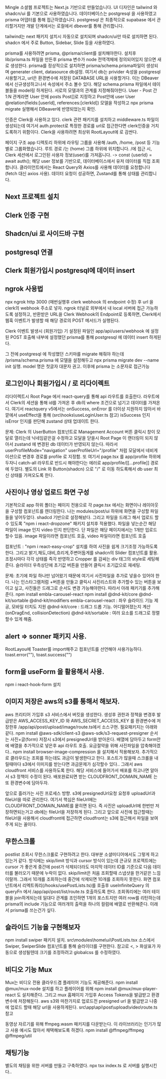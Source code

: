 Mingle 소셜웹 프로젝트는 Next.js 기반으로 만들었습니다.
UI 디자인은 tailwind 와 shadcn/ui 를 기본으로 사용하였습니다.
데이터베이스는 postgresql 을 사용하였고 prisma 어댑터를 통해 접근하였습니다.
postgresql 은 최종적으로 supabase 에서 관리할거지만 개발 단계에서는 로컬에서 dbever를 통해 관리합니다.

tailwind는 next 패키지 설치시 자동으로 설치되며 shadcn/ui만 따로 설치하면 된다.
shadcn 에서 주로 Button, Sidebar, Slide 등을 사용하였다.

prisma를 사용하려면 prisma, @prisma/client를 설치해야한다.
설치후 lib/prisma.ts 파일을 만든후 prisma 변수가 node 전역객체에 정의되어있지 않으면 새로 생성한다.
prisma를 정상적으로 설치하면 prisma/schema.prisma파일이 생성되며 generater client,
datasource db설정. 여기서 db는 privider 속성을 postgresql 사용할거고, url은 환경변수에 저장된
DATABASE URL을 사용할거다. 이는 DBeaver에서 신규생성하고나서 속성에서 주소 볼수 있다.
해당 schema.prisma 파일에서 테이블들을 model링 하게된다. 서로의 모델과의 관계를 지정해줘야한다.
User - Post 간 1:N 관계라면 User 안에 posts Post[]로 지정하고
Post안에 user User @relation(fields:[userId], references:[clerkId])
모델을 작성하고 npx prisma migrate 실행해서 DBeaver에 반영되었는지 확인.

인증은 Clerk을 사용하고 있다. clerk 관련 패키지를 설치하고 middleware.ts 파일이 생성되는데
여기서 auth.protect로 특정한 경로를 url로 접근한다면 clerk인증을 거치도록하기 위함이다.
Clerk을 사용하려면 최상위 RootLayout에 <ClerkProvider>로 감싼다.

페이지 구조
app 디렉토리 하위에 라우팅 그룹을 사용해 /auth, /home, /post 등 기능별로 그룹화했습니다.
루트 경로 /는 (home) 그룹 하위에 위치합니다.
/에 접근 시, Clerk 세션에서 로그인된 사용자 정보(user)를 가져옵니다.
-> const {userId} = await auth();
해당 user 정보를 기반으로, 데이터베이스에서 유저 데이터를 직접 조회합니다.
클라이언트에서는 React Query와 Axios를 사용해 데이터를 요청합니다 (fetch 대신 axios 사용).
데이터 요청이 성공하면, Zustand를 통해 상태를 관리합니다.

## Next 프로젝트 설치

## Clerk 인증 구현

## Shadcn/ui 로 사이드바 구현

## postgresql 연결

## Clerk 회원가입시 postgresql에 데이터 insert

## ngrok 사용법

npx ngrok http 3000 (매번실행후 clerk webhook 의 endpoint 수정) 후 url 을 clerk의 webhook 주소로 넣자.
ngrok 터널로 외부에서 내 local 서버에 접근 가능하도록 설정하고,
반환받은 URL을 Clerk Webhook의 Endpoint로 등록하면,
Clerk에서 웹훅 이벤트가 발생할 때 해당 경로의 POST 메서드가 실행된다.

Clerk 이벤트 발생시 (회원가입) 기 설정된 파일인 app/api/users/webhook 에 설정된 POST 호출해
내부에 설정했던 prisma를 통해 postgresql 에 데이터 insert 하게된다.

그 전에 postgresql 에 작성했던 스키마를 migrate 해줘야 하는데
/prisma/schema.prisma 에 모델을 설정해두고 npx prisma migrate dev --name init 실행.
model 명은 첫글자 대문자 권고. 이후에 prisma 는 소문자로 접근가능

## 로그인이나 회원가입시 / 로 리다이렉트

리다이렉트시 Root Page 에서 react-query를 통해 api 라우트를 호출한다.
라우트에서 Clerk의 세션을 통해 id를 가져온 후 db의 where 조건으로 넘기고 데이터를 가져온다.
여기서 reactquery v5에서는 onSuccess, onError 를 더이상 지원하지 않아서 바깥에서 useEffect을 통해
(src\hooks\useLoginUser.ts 참고) isSuccess 인지 isError 인지를 판단해 zustand 상태 업데이트 한다.

문제: Clerk 의 UserButton 컴포넌트로 Management Account 버튼 클릭시 창이 모달로 열리는데
닉네임같은걸 수정하고 모달을 닫을시 Root Page 이 랜더링이 되지 않아서 zustand 에 변경된 db 데이터가
반영되지 않는다. 따라서 userProfileMode="navigation" userProfileUrl="/profile" 처럼 모달에서 네비게이션으로 변경후
경로를 profile 로 지정함. 또 여기서 page.tsx 를 app/profile 하위에 두자니 catch-all 라우트로 반드시 해야한다는 에러로
app/profile/[[...profile]] 경로에 두었다. 별도의 Link 와 Button(shadcn) 으로 "/" 로 이동 하도록해서
db user 최신 상태를 가져오도록 한다.

## 사진이나 영상 업로드 화면 구성

기본적으로 app 하위 폴더는 페이지 전용으로 각 page.tsx 에서는 화면이나 레이아웃을 구성할 컴포넌트를 렌더링한다.
나는 modules/post/ui 하위에 화면을 구성할 파일들을 넣어두었다.
shadcd 기반으로 설정해놨다. 그리고 파일을 드래그 해서 업로드 할수 있도록 "npm i react-dropzone" 패키지 설치후 적용했다.
파일을 넣는순간 해당 파일이 image 인지 video 인지 판단한다. 단 파일은 해당 페이지에서는 1개만 업로드 할수 있음.
image 파일이라면 <ImageUpload> 컴포넌트 호출, video 파일이라면 <VideoUpload> 컴포넌트 호출

<ImageUpload> 컴포넌트 : "npm i react-easy-crop" 설치를 하여 사진을 쉽게 크기조정 가능하도록 한다.
그리고 밝기,채도,대비,흐리게,주변어둡게를 shadcn의 Slider 컴포넌트를 활용. 조정시마다 각각 상태를 즉각 반영하고
Cropper 를 감싸는 div 태그의 style로 세팅해준다.
슬라이더 우측상단에 초기값 버튼을 만들어 클릭시 초기값으로 재세팅.

문제: 초기에 파일 하나만 넘어왔기 때문에 여기서 사진파일을 추가로 넣을수 있어야 한다.
나는 인스타그램처럼 +버튼을 만들고 클릭시 사진리스트와 추가할수 있는 버튼을 보이고 싶고, 사진들은 드래그로
순서도 변경 가능해야한다. 따라서 아래 패키기를 추가해준다.
npm install embla-carousel-react
npm install @dnd-kit/core @dnd-kit/sortable @dnd-kit/modifiers
embla-carousel-react : 좌우 슬라이드 기능 제공, 모바일 터치도 지원
@dnd-kit/core : 드래그 드롭 기능. 어디떨어졌는지 계산(onDragEnd, collisionDetection)
@dnd-kit/sortable : 여러 요소를 드래그로 정렬 할수 있게 해줌.

## alert => sonner 패키지 사용.

RootLayou에 Toaster를 import해주고 컴포넌트를 선언해야 사용가능하다.
toast.error(""), toast.success("")

## form을 useForm 을 활용해서 사용.

npm i react-hook-form 설치

## 이미지 저장은 aws의 s3를 통해서 해보자.

aws 프리티어 가입후 s3 서비스에서 버킷을 생성한다. 생성후 권한과 정책을 변경후
발급받은 AWS_ACCESS_KEY_ID 와 AWS_SECRET_ACCESS_KEY 를 환경변수에 저장한후
/app/api/post/upload/image/route.ts에서 소스구현.
필요패키지는 아래와 같다.
npm install @aws-sdk/client-s3 @aws-sdk/s3-request-presigner
순서는 사진+글(form) 저장시 s3에서 presignedUrl을 받아온다.
배열에 담아두고 form안에 배열을 추가적으로 넣은후 api 라우트 호출.
요금절약을 위해 사진파일을 압축해야겠다..
npm install browser-image-compression 을 설치해서 적용해보자.
추가적으로 클라우드는 조회를 하는데도 과금이 발생한다고 한다.
포스트가 많을때 스크롤을 내릴때마다 s3에서 이미지를 받는다면 과금문제가 심각할수 있다..
그래서 aws cloudfront 서비스를 사용하도록 한다. 해당 서비스에 들어가서 배포를 하고나면
알아서 s3 정책이 수정이 된다. 배포완료되면 받는 CLOUDFRONT_DOMAIN_NAME 는 또 환경변수에 담아두자.

앞으로 흘러가는 사진 프로세스 방향.
s3에 presignedUrl요청 요청후 uploadUrl과 fileUrl을 따로 관리한다.
여기서 핵심은 fileUrl에는 CLOUDFRONT_DOMAIN_NAME를 뭍히면 된다.
즉 사진은 uploadUrl에 한번만 저장하면되는거고 db에는 fileUrl을 저장하게 된다.
그리고 앞으로 사진에 접근할때는 fileUrl을 사용해서 cloudfront에 접근하면
cloudfront는 s3에 접근해서 파일을 보여주게 되는 꼴이다.

## 무한스크롤

postlist 조회시 무한스크롤로 구현하려고 한다. 대부분 소셜미디어에서도 그렇게 하고있는거 같다.
방식에는 skip/limit 방식과 cursor 방식이 있는데 큰규모 프로젝트에는 cursor 가 좋은게
중간에 post가 삭제되더라도 마지막 데이터 ID를 기준으로 다음 데이터를 불러오기 때문에 누락이 없다.
skip/limit은 처음 조회할때 스냅샷을 한거같은 느낌이랄까. 그래서 10개를 조회하는데 중간에 삭제되면
10개를 조회하지 못한다.
화면 컴포넌트에서 리엑트쿼리(/hooks/usePostLists.ts)를 호출후 useInfiniteQuery 의 queryFn 에서
/app/api/post/list/route.ts 호출하도록 한다.
조회쿼리에는 여러 테이블을 join하게되는데 일대다 관계를 조인하면 1개의 포스트지만 여러 row를 리턴하는데
prisma의 include 기능으로 여러개의 출력을 하나의 컬럼에 배열로 반환해준다. 이래서 prisma를 쓰는건가 싶다.

## 슬라이드 기능을 구현해보자

npm install swiper 패키지 설치.
src\modules\home\ui\PostLists.tsx 소스에서 Swiper, SwiperSlide 컴포넌트를 통해 슬라이더를 구현한다.
참고로 <, > 화살표가 자동으로 생성될텐데 크기를 조정하려고 globalcss 를 수정하였다.

## 비디오 기능 Mux

Mux는 비디오 전용 클라우드겸 플레이어 기능도 제공해준다.
npm install @mux/mux-node 설치를 하고
플레이어를 위해 npm install @mux/mux-player-react 도 설치해준다.
그리고 mux 홈페이지 가입후 Access Tokens을 발급받고 환경변수에 저장해둔다.
aws s3와 마찬가지로 업로드전 presigned url 을 발급받고 나중에 업로드 할때
해당 url을 사용하게된다.
src\app\api\post\upload\video\route.ts 참고

동영상 자르기를 위해 ffmpeg.wasm 패키지를 다운받는다. 이 라이브러리는 인기가 많고
사용 예시도 많아서 채택해보도록 하겠다.
npm install @ffmpeg/ffmpeg @ffmpeg/util

## 채팅기능

별도의 채팅을 위한 서버를 만들고 구축하였다.
npx tsx index.ts 로 서버를 실행시킨다..
